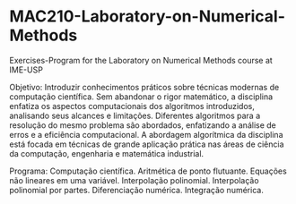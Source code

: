 # MAC210-Laboratory-on-Numerical-Methods
Exercises-Program for the Laboratory on Numerical Methods course at IME-USP

Objetivo:
Introduzir conhecimentos práticos sobre técnicas modernas de computação científica. Sem abandonar o rigor matemático, a disciplina enfatiza os aspectos computacionais dos algoritmos introduzidos, analisando seus alcances e limitações. Diferentes algoritmos para a resolução do mesmo problema são abordados, enfatizando a análise de erros e a eficiência computacional. A abordagem algorítmica da disciplina está focada em técnicas de grande aplicação prática nas áreas de ciência da computação, engenharia e matemática industrial.

Programa:
Computação científica. Aritmética de ponto flutuante. Equações não lineares em uma variável. Interpolação polinomial. Interpolação polinomial por partes. Diferenciação numérica. Integração numérica.

